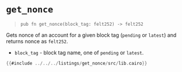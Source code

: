 # `get_nonce`

> `pub fn get_nonce(block_tag: felt252) -> felt252`

Gets nonce of an account for a given block tag (`pending` or `latest`) and returns nonce as `felt252`.

- `block_tag` - block tag name, one of `pending` or `latest`.

```rust
{{#include ../../../listings/get_nonce/src/lib.cairo}}
```
